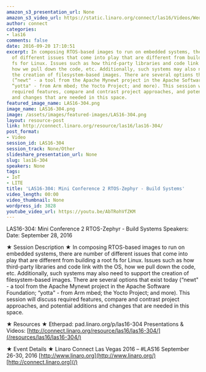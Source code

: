 ```yaml
---
amazon_s3_presentation_url: None
amazon_s3_video_url: https://static.linaro.org/connect/las16/Videos/Wednesday/LAS16-304%20Mini%20Conference%202%20Cortex-M%20Software%20-%20Build%20Systems.mp4
author: connect
categories:
- las16
comments: false
date: 2016-09-20 17:10:51
excerpt: In composing RTOS-based images to run on embedded systems, there are number
  of different issues that come into play that are different from building a root
  fs for Linux. Issues such as how third-party libraries and code link with the OS,
  how we pull down the code, etc. Additionally, such systems may also need to support
  the creation of filesystem-based images. There are several options that exist today
  (“newt" - a tool from the Apache Mynewt project in the Apache Software Foundation;
  “yotta" - from Arm mbed; the Yocto Project; and more). This session will discuss
  required features, compare and contrast project approaches, and potential additions
  and changes that are needed in this space.
featured_image_name: LAS16-304.png
image_name: LAS16-304.png
image: /assets/images/featured-images/LAS16-304.png
layout: resource-post
link: http://connect.linaro.org/resource/las16/las16-304/
post_format:
- Video
session_id: LAS16-304
session_track: None/Other
slideshare_presentation_url: None
slug: las16-304
speakers: None
tags:
- IoT
- LITE
title: 'LAS16-304: Mini Conference 2 RTOS-Zephyr - Build Systems'
video_length: 00:00
video_thumbnail: None
wordpress_id: 3828
youtube_video_url: https://youtu.be/AbTRohVfZKM
---
```


LAS16-304: Mini Conference 2 RTOS-Zephyr - Build Systems
Speakers:
Date: September 28, 2016

★ Session Description ★
In composing RTOS-based images to run on embedded systems, there are number of different issues that come into play that are different from building a root fs for Linux. Issues such as how third-party libraries and code link with the OS, how we pull down the code, etc. Additionally, such systems may also need to support the creation of filesystem-based images. There are several options that exist today (“newt" - a tool from the Apache Mynewt project in the Apache Software Foundation; “yotta" - from Arm mbed; the Yocto Project; and more). This session will discuss required features, compare and contrast project approaches, and potential additions and changes that are needed in this space.

★ Resources ★
Etherpad: pad.linaro.org/p/las16-304
Presentations & Videos: [http://connect.linaro.org/resource/las16/las16-304/](/resources/las16/las16-304/)

★ Event Details ★
Linaro Connect Las Vegas 2016 – #LAS16
September 26-30, 2016
[http://www.linaro.org](http://www.linaro.org/)
[http://connect.linaro.org](/)
